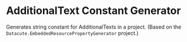 # AdditionalText Constant Generator
Generates string constant for AdditionalTexts in a project.
(Based on the `Datacute.EmbeddedResourcePropertyGenerator` project.)